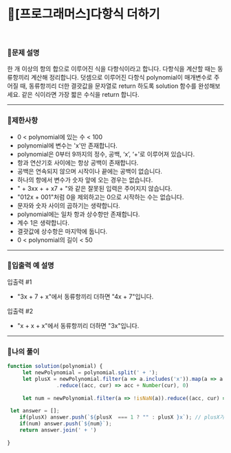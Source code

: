# 🦄[프로그래머스]다항식 더하기
<br/>

### 🧡문제 설명
한 개 이상의 항의 합으로 이루어진 식을 다항식이라고 합니다. 다항식을 계산할 때는 동류항끼리 계산해 정리합니다. 덧셈으로 이루어진 다항식 polynomial이 매개변수로 주어질 때, 동류항끼리 더한 결괏값을 문자열로 return 하도록 solution 함수를 완성해보세요. 같은 식이라면 가장 짧은 수식을 return 합니다.
***
### 💛제한사항
- 0 < polynomial에 있는 수 < 100
- polynomial에 변수는 'x'만 존재합니다.
- polynomial은 0부터 9까지의 정수, 공백, ‘x’, ‘+'로 이루어져 있습니다.
- 항과 연산기호 사이에는 항상 공백이 존재합니다.
- 공백은 연속되지 않으며 시작이나 끝에는 공백이 없습니다.
- 하나의 항에서 변수가 숫자 앞에 오는 경우는 없습니다.
- " + 3xx + + x7 + "와 같은 잘못된 입력은 주어지지 않습니다.
- "012x + 001"처럼 0을 제외하고는 0으로 시작하는 수는 없습니다.
- 문자와 숫자 사이의 곱하기는 생략합니다.
- polynomial에는 일차 항과 상수항만 존재합니다.
- 계수 1은 생략합니다.
- 결괏값에 상수항은 마지막에 둡니다.
- 0 < polynomial의 길이 < 50
***
### 💙입출력 예 설명
입출력 #1
- "3x + 7 + x"에서 동류항끼리 더하면 "4x + 7"입니다.

입출력 #2
- "x + x + x"에서 동류항끼리 더하면 "3x"입니다.
***
### 💜나의 풀이
```javascript
function solution(polynomial) {
     let newPolynomial = polynomial.split(' + ');
     let plusX = newPolynomial.filter(a => a.includes('x')).map(a => a.replace('x','') || '1')
                .reduce((acc, cur) => acc + Number(cur), 0)
    
     let num = newPolynomial.filter(a => !isNaN(a)).reduce((acc, cur) => acc + Number(cur), 0)
    
 let answer = [];
    if(plusX) answer.push(`${plusX  === 1 ? "" : plusX }x`); // plusX가 1이면 그냥 1x가 되므로 1을 빈문자열로 만들어    주고 x를 붙여줌
    if(num) answer.push(`${num}`);
    return answer.join(' + ')
    
}
```